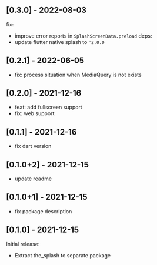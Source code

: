 ## [0.3.0] - 2022-08-03

fix:
- improve error reports in `SplashScreenData.preload`
deps:
- update flutter native splash to `^2.0.0`

## [0.2.1] - 2022-06-05

- fix: process situation when MediaQuery is not exists

## [0.2.0] - 2021-12-16

- feat: add fullscreen support
- fix: web support

## [0.1.1] - 2021-12-16

- fix dart version

## [0.1.0+2] - 2021-12-15

- update readme 

## [0.1.0+1] - 2021-12-15

- fix package description

## [0.1.0] - 2021-12-15

Initial release:
- Extract the_splash to separate package
